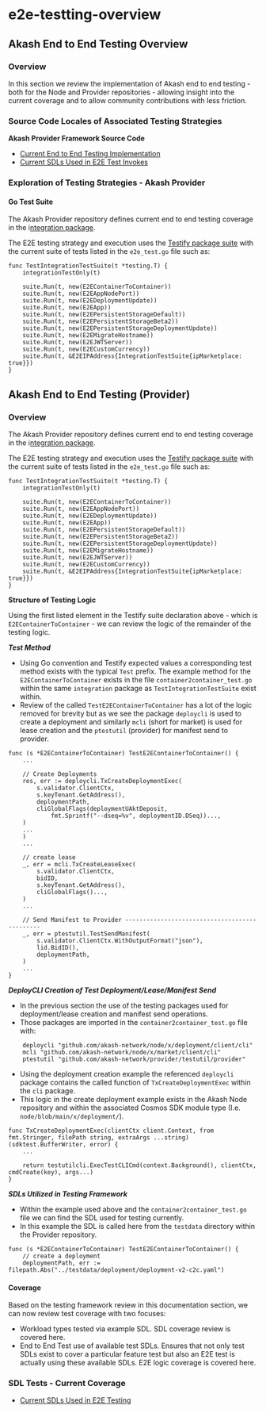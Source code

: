 # e2e-testting-overview

## Akash End to End Testing Overview

### Overview

In this section we review the implementation of Akash end to end testing - both for the Node and Provider repositories - allowing insight into the current coverage and to allow community contributions with less friction.

### Source Code Locales of Associated Testing Strategies

**Akash Provider Framework Source Code**

* [Current End to End Testing Implementation](https://github.com/akash-network/provider/tree/main/integration)
* [Current SDLs Used in E2E Test Invokes](https://github.com/akash-network/provider/tree/main/testdata)

### Exploration of Testing Strategies - Akash Provider

#### Go Test Suite

The Akash Provider repository defines current end to end testing coverage in the i[ntegration package](https://github.com/akash-network/provider/tree/main/integration).

The E2E testing strategy and execution uses the [Testify package suite](https://github.com/stretchr/testify) with the current suite of tests listed in the `e2e_test.go` file such as:

```
func TestIntegrationTestSuite(t *testing.T) {
	integrationTestOnly(t)

	suite.Run(t, new(E2EContainerToContainer))
	suite.Run(t, new(E2EAppNodePort))
	suite.Run(t, new(E2EDeploymentUpdate))
	suite.Run(t, new(E2EApp))
	suite.Run(t, new(E2EPersistentStorageDefault))
	suite.Run(t, new(E2EPersistentStorageBeta2))
	suite.Run(t, new(E2EPersistentStorageDeploymentUpdate))
	suite.Run(t, new(E2EMigrateHostname))
	suite.Run(t, new(E2EJWTServer))
	suite.Run(t, new(E2ECustomCurrency))
	suite.Run(t, &E2EIPAddress{IntegrationTestSuite{ipMarketplace: true}})
}
```

## Akash End to End Testing (Provider)

### Overview

The Akash Provider repository defines current end to end testing coverage in the i[ntegration package](https://github.com/akash-network/provider/tree/main/integration).

The E2E testing strategy and execution uses the [Testify package suite](https://github.com/stretchr/testify) with the current suite of tests listed in the `e2e_test.go` file such as:

```
func TestIntegrationTestSuite(t *testing.T) {
	integrationTestOnly(t)

	suite.Run(t, new(E2EContainerToContainer))
	suite.Run(t, new(E2EAppNodePort))
	suite.Run(t, new(E2EDeploymentUpdate))
	suite.Run(t, new(E2EApp))
	suite.Run(t, new(E2EPersistentStorageDefault))
	suite.Run(t, new(E2EPersistentStorageBeta2))
	suite.Run(t, new(E2EPersistentStorageDeploymentUpdate))
	suite.Run(t, new(E2EMigrateHostname))
	suite.Run(t, new(E2EJWTServer))
	suite.Run(t, new(E2ECustomCurrency))
	suite.Run(t, &E2EIPAddress{IntegrationTestSuite{ipMarketplace: true}})
}
```

**Structure of Testing Logic**

Using the first listed element in the Testify suite declaration above - which is `E2EContainerToContainer` - we can review the logic of the remainder of the testing logic.

_**Test Method**_

* Using Go convention and Testify expected values a corresponding test method exists with the typical `Test` prefix. The example method for the `E2EContainerToContainer` exists in the file `container2container_test.go` within the same `integration` package as `TestIntegrationTestSuite` exist within.
* Review of the called `TestE2EContainerToContainer` has a lot of the logic removed for brevity but as we see the package `deploycli` is used to create a deployment and similarly `mcli` (short for market) is used for lease creation and the `ptestutil` (provider) for manifest send to provider.

```
func (s *E2EContainerToContainer) TestE2EContainerToContainer() {
	...

	// Create Deployments
	res, err := deploycli.TxCreateDeploymentExec(
		s.validator.ClientCtx,
		s.keyTenant.GetAddress(),
		deploymentPath,
		cliGlobalFlags(deploymentUAktDeposit,
			fmt.Sprintf("--dseq=%v", deploymentID.DSeq))...,
	)
	...
	)
	...

	// create lease
	_, err = mcli.TxCreateLeaseExec(
		s.validator.ClientCtx,
		bidID,
		s.keyTenant.GetAddress(),
		cliGlobalFlags()...,
	)
	...

	// Send Manifest to Provider ----------------------------------------------
	_, err = ptestutil.TestSendManifest(
		s.validator.ClientCtx.WithOutputFormat("json"),
		lid.BidID(),
		deploymentPath,
	)
	...
}
```

_**DeployCLI Creation of Test Deployment/Lease/Manifest Send**_

* In the previous section the use of the testing packages used for deployment/lease creation and manifest send operations.
* Those packages are imported in the `container2container_test.go` file with:

```
	deploycli "github.com/akash-network/node/x/deployment/client/cli"
	mcli "github.com/akash-network/node/x/market/client/cli"
	ptestutil "github.com/akash-network/provider/testutil/provider"
```

* Using the deployment creation example the referenced `deploycli` package contains the called function of `TxCreateDeploymentExec` within the `cli` package.
* This logic in the create deployment example exists in the Akash Node repository and within the associated Cosmos SDK module type (I.e. `node/blob/main/x/deployment/`).

```
func TxCreateDeploymentExec(clientCtx client.Context, from fmt.Stringer, filePath string, extraArgs ...string) (sdktest.BufferWriter, error) {
	...

	return testutilcli.ExecTestCLICmd(context.Background(), clientCtx, cmdCreate(key), args...)
}
```

_**SDLs Utilized in Testing Framework**_

* Within the example used above and the `container2container_test.go` file we can find the SDL used for testing currently.
* In this example the SDL is called here from the `testdata` directory within the Provider repository.

```
func (s *E2EContainerToContainer) TestE2EContainerToContainer() {
	// create a deployment
	deploymentPath, err := filepath.Abs("../testdata/deployment/deployment-v2-c2c.yaml")
```

#### Coverage

Based on the testing framework review in this documentation section, we can now review test coverage with two focuses:

* Workload types tested via example SDL. SDL coverage review is covered here.
* End to End Test use of available test SDLs. Ensures that not only test SDLs exist to cover a particular feature test but also an E2E test is actually using these available SDLs. E2E logic coverage is covered here.

### SDL Tests - Current Coverage

* [Current SDLs Used in E2E Testing](../endtoendtesting-1/providerrepocoverage.md)

